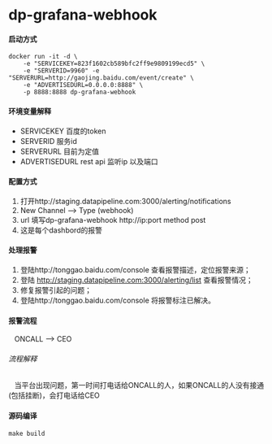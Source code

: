 # dp-grafana-webhook

#### 启动方式  
    docker run -it -d \
        -e "SERVICEKEY=823f1602cb589bfc2ff9e9809199ecd5" \
        -e "SERVERID=9960" -e "SERVERURL=http://gaojing.baidu.com/event/create" \
        -e "ADVERTISEDURL=0.0.0.0:8888" \
        -p 8888:8888 dp-grafana-webhook

#### 环境变量解释
- SERVICEKEY  百度的token
- SERVERID    服务id
- SERVERURL   目前为定值
- ADVERTISEDURL  rest api 监听ip 以及端口


#### 配置方式
1. 打开http://staging.datapipeline.com:3000/alerting/notifications
2. New Channel  -->  Type (webhook) 
3. url 填写dp-grafana-webhook http://ip:port  method post
4. 这是每个dashbord的报警


#### 处理报警
1. 登陆http://tonggao.baidu.com/console 查看报警描述，定位报警来源；
2. 登陆 http://staging.datapipeline.com:3000/alerting/list 查看报警情况；
3. 修复报警引起的问题；
4. 登陆http://tonggao.baidu.com/console 将报警标注已解决。


#### 报警流程
    ONCALL  -->  CEO
###### 流程解释
    当平台出现问题，第一时间打电话给ONCALL的人，如果ONCALL的人没有接通(包括挂断)，会打电话给CEO

#### 源码编译
    make build
